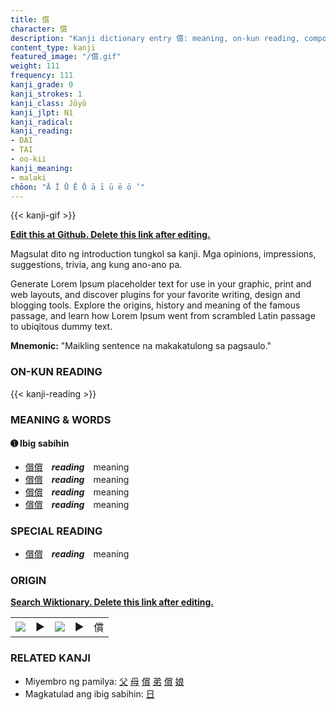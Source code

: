 ```yaml
---
title: 償
character: 償
description: "Kanji dictionary entry 償: meaning, on-kun reading, compounds, origin, related kanji"
content_type: kanji
featured_image: "/償.gif"
weight: 111
frequency: 111
kanji_grade: 0
kanji_strokes: 1
kanji_class: Jōyō
kanji_jlpt: N1
kanji_radical: 
kanji_reading: 
- DAI
- TAI
- oo-kii
kanji_meaning:
- malaki
chōon: "Ā Ī Ū Ē Ō ā ī ū ē ō ’"
---
```

[//]: # (Don't edit the line below. Kanji animated GIF code is automatically generated.)
{{< kanji-gif >}}

[//]: # (Edit below this line.)

**[Edit this at Github. Delete this link after editing.](https://github.com/tim0g/tim/tree/main/content/kanji/償/index.md)**

Magsulat dito ng introduction tungkol sa kanji. Mga opinions, impressions, suggestions, trivia, ang kung ano-ano pa.

Generate Lorem Ipsum placeholder text for use in your graphic, print and web layouts, and discover plugins for your favorite writing, design and blogging tools. Explore the origins, history and meaning of the famous passage, and learn how Lorem Ipsum went from scrambled Latin passage to ubiqitous dummy text.
 
**Mnemonic:** "Maikling sentence na makakatulong sa pagsaulo."

### ON-KUN READING

[//]: # (Don't edit the line below. ON-KUN READING code is automatically generated.)
{{< kanji-reading >}}

### MEANING & WORDS

#### ➊ **Ibig sabihin**
  - [償](../償)[償](../償)　***reading***　meaning
  - [償](../償)[償](../償)　***reading***　meaning
  - [償](../償)[償](../償)　***reading***　meaning
  - [償](../償)[償](../償)　***reading***　meaning

### SPECIAL READING
  - [償](../償)[償](../償)　***reading***　meaning

### ORIGIN

**[Search Wiktionary. Delete this link after editing.](https://wiktionary.org/wiki/償)**
<table class="kanji-table"><tr><td>
<img src="60px-償-bronze.svg.png">
</td><td>▶</td><td>
<img src="60px-償-oracle.svg.png">
</td><td>▶</td>
<td class="kanji-origin">償</td>
</tr></table>

### RELATED KANJI
- Miyembro ng pamilya: [父](../父) [母](../母) [償](../償) [弟](../弟) [償](../償) [娘](../娘)
- Magkatulad ang ibig sabihin: [日](../日)
